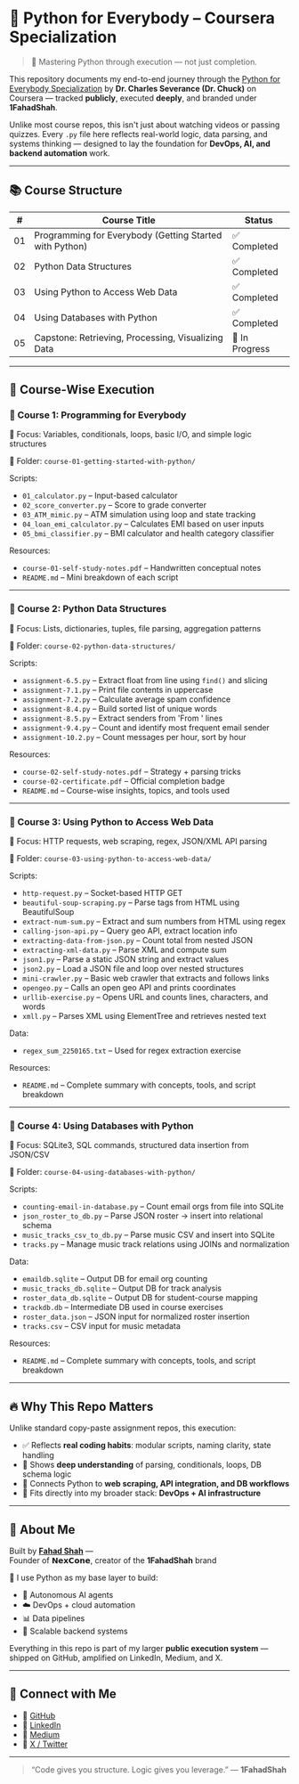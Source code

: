 # 🚀 Python for Everybody – Coursera Specialization

> 🧠 Mastering Python through execution — not just completion.

This repository documents my end-to-end journey through the [Python for Everybody Specialization](https://www.py4e.com/) by **Dr. Charles Severance (Dr. Chuck)** on Coursera — tracked **publicly**, executed **deeply**, and branded under **1FahadShah**.

Unlike most course repos, this isn't just about watching videos or passing quizzes. Every `.py` file here reflects real-world logic, data parsing, and systems thinking — designed to lay the foundation for **DevOps, AI, and backend automation** work.

---

## 📚 Course Structure

| #   | Course Title                                             | Status       |
|-----|----------------------------------------------------------|--------------|
| 01  | Programming for Everybody (Getting Started with Python)  | ✅ Completed |
| 02  | Python Data Structures                                    | ✅ Completed |
| 03  | Using Python to Access Web Data                           | ✅ Completed |
| 04  | Using Databases with Python                               | ✅ Completed |
| 05  | Capstone: Retrieving, Processing, Visualizing Data        | 🔄 In Progress |

---

## 🧠 Course-Wise Execution

### 🔹 Course 1: Programming for Everybody

🧾 Focus: Variables, conditionals, loops, basic I/O, and simple logic structures

📁 Folder: `course-01-getting-started-with-python/`

Scripts:
- `01_calculator.py` – Input-based calculator
- `02_score_converter.py` – Score to grade converter
- `03_ATM_mimic.py` – ATM simulation using loop and state tracking
- `04_loan_emi_calculator.py` – Calculates EMI based on user inputs
- `05_bmi_classifier.py` – BMI calculator and health category classifier

Resources:
- `course-01-self-study-notes.pdf` – Handwritten conceptual notes
- `README.md` – Mini breakdown of each script

---

### 🔹 Course 2: Python Data Structures

🧾 Focus: Lists, dictionaries, tuples, file parsing, aggregation patterns

📁 Folder: `course-02-python-data-structures/`

Scripts:
- `assignment-6.5.py` – Extract float from line using `find()` and slicing
- `assignment-7.1.py` – Print file contents in uppercase
- `assignment-7.2.py` – Calculate average spam confidence
- `assignment-8.4.py` – Build sorted list of unique words
- `assignment-8.5.py` – Extract senders from 'From ' lines
- `assignment-9.4.py` – Count and identify most frequent email sender
- `assignment-10.2.py` – Count messages per hour, sort by hour

Resources:
- `course-02-self-study-notes.pdf` – Strategy + parsing tricks
- `course-02-certificate.pdf` – Official completion badge
- `README.md` – Course-wise insights, topics, and tools used

---

### 🔹 Course 3: Using Python to Access Web Data

🧾 Focus: HTTP requests, web scraping, regex, JSON/XML API parsing

📁 Folder: `course-03-using-python-to-access-web-data/`

Scripts:
- `http-request.py` – Socket-based HTTP GET
- `beautiful-soup-scraping.py` – Parse tags from HTML using BeautifulSoup
- `extract-num-sum.py` – Extract and sum numbers from HTML using regex
- `calling-json-api.py` – Query geo API, extract location info
- `extracting-data-from-json.py` – Count total from nested JSON
- `extracting-xml-data.py` – Parse XML and compute sum
- `json1.py` – Parse a static JSON string and extract values
- `json2.py` – Load a JSON file and loop over nested structures
- `mini-crawler.py` – Basic web crawler that extracts and follows links
- `opengeo.py` – Calls an open geo API and prints coordinates
- `urllib-exercise.py` – Opens URL and counts lines, characters, and words
- `xmll.py` – Parses XML using ElementTree and retrieves nested text

Data:
- `regex_sum_2250165.txt` – Used for regex extraction exercise

Resources:
- `README.md` – Complete summary with concepts, tools, and script breakdown

---

### 🔹 Course 4: Using Databases with Python

🧾 Focus: SQLite3, SQL commands, structured data insertion from JSON/CSV

📁 Folder: `course-04-using-databases-with-python/`

Scripts:
- `counting-email-in-database.py` – Count email orgs from file into SQLite
- `json_roster_to_db.py` – Parse JSON roster → insert into relational schema
- `music_tracks_csv_to_db.py` – Parse music CSV and insert into SQLite
- `tracks.py` – Manage music track relations using JOINs and normalization

Data:
- `emaildb.sqlite` – Output DB for email org counting
- `music_tracks_db.sqlite` – Output DB for track analysis
- `roster_data_db.sqlite` – Output DB for student-course mapping
- `trackdb.db` – Intermediate DB used in course exercises
- `roster_data.json` – JSON input for normalized roster insertion
- `tracks.csv` – CSV input for music metadata

Resources:
- `README.md` – Complete summary with concepts, tools, and script breakdown

---

## 🔥 Why This Repo Matters

Unlike standard copy-paste assignment repos, this execution:

- ✅ Reflects **real coding habits**: modular scripts, naming clarity, state handling
- 🧠 Shows **deep understanding** of parsing, conditionals, loops, DB schema logic
- 🔗 Connects Python to **web scraping, API integration, and DB workflows**
- 📂 Fits directly into my broader stack: **DevOps + AI infrastructure**

---

## 🧬 About Me

Built by **[Fahad Shah](https://github.com/1FahadShah)** —  
Founder of **𝗡𝗲𝘅𝗖𝗼𝗻𝗲**, creator of the **1FahadShah** brand

📌 I use Python as my base layer to build:
- 🧠 Autonomous AI agents
- ☁️ DevOps + cloud automation
- 📊 Data pipelines
- 🧱 Scalable backend systems

Everything in this repo is part of my larger **public execution system** — shipped on GitHub, amplified on LinkedIn, Medium, and X.

---

## 🔗 Connect with Me

- 🧠 [GitHub](https://github.com/1FahadShah)
- 🧠 [LinkedIn](https://linkedin.com/in/1FahadShah)
- 🧠 [Medium](https://medium.com/@1FahadShah)
- 🧠 [X / Twitter](https://twitter.com/1FahadShah)

---

> “Code gives you structure. Logic gives you leverage.” — **1FahadShah**
